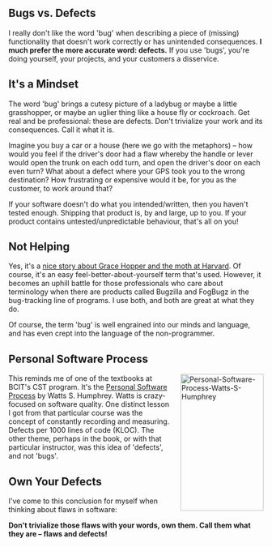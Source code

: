 <!--Title:"Don’t Call Them Bugs", PublishedOn:"2010-01-18T15:22:28", Intro:"Bugs vs. Defects  I really don't like the word 'bug' when describing a piece of (missing) functional" -->

<span>
  <h2>Bugs vs. Defects</h2>
  <p>I really don't like the word 'bug' when describing a piece of (missing) functionality that doesn't work correctly or has unintended consequences. <strong>I much prefer the more accurate word: defects.</strong> If you use 'bugs', you're doing yourself, your projects, and your customers a disservice.</p>
  <h2>It's a Mindset</h2>
  <p>The word 'bug' brings a cutesy picture of a ladybug or maybe a little grasshopper, or maybe an uglier thing like a house fly or cockroach. Get real and be professional: these are defects. Don't trivialize your work and its consequences. Call it what it is. </p>
  <p>Imagine you buy a car or a house (here we go with the metaphors) – how would you feel if the driver's door had a flaw whereby the handle or lever would open the trunk on each odd turn, and open the driver's door on each even turn? What about a defect where your GPS took you to the wrong destination? How frustrating or expensive would it be, for you as the customer, to work around that?</p>
  <p>If your software doesn't do what you intended/written, then you haven't tested enough. Shipping that product is, by and large, up to you. If your product contains untested/unpredictable behaviour, that's all on you! </p>
  <h2>Not Helping</h2>
  <p>Yes, it's a <a href="http://en.wikipedia.org/wiki/Software_bug#Etymology">nice story about Grace Hopper and the moth at Harvard</a>. Of course, it's an easy feel-better-about-yourself term that's used. However, it becomes an uphill battle for those professionals who care about terminology when there are products called Bugzilla and FogBugz in the bug-tracking line of programs. I use both, and both are great at what they do. </p>
  <p>Of course, the term 'bug' is well engrained into our minds and language, and has even crept into the language of the non-programmer.</p>
  <h2>Personal Software Process</h2>
  <p>
    <a href="http://devtxt.com/blog/blogimg/DontCallThemBugs_6D7E/PersonalSoftwareProcessWattsSHumphrey.jpg">
      <img style="border-bottom: 0px; border-left: 0px; margin: 0px 0px 0px 20px; display: inline; border-top: 0px; border-right: 0px" title="Personal-Software-Process-Watts-S-Humphrey" border="0" alt="Personal-Software-Process-Watts-S-Humphrey" align="right" src="http://devtxt.com/blog/blogimg/DontCallThemBugs_6D7E/PersonalSoftwareProcessWattsSHumphrey_thumb.jpg" width="164" height="270" />
    </a> This reminds me of one of the textbooks at BCIT's CST program. It's the <a href="http://en.wikipedia.org/wiki/Personal_Software_Process">Personal Software Process</a> by Watts S. Humphrey. Watts is crazy-focused on software quality. One distinct lesson I got from that particular course was the concept of constantly recording and measuring. Defects per 1000 lines of code (KLOC). The other theme, perhaps in the book, or with that particular instructor, was this idea of 'defects', and not 'bugs'.</p>
  <h2>Own Your Defects</h2>
  <p>I've come to this conclusion for myself when thinking about flaws in software: </p>
  <p>
    <strong>Don't trivialize those flaws with your words, own them. Call them what they are – flaws and defects!</strong>
  </p>
</span>
